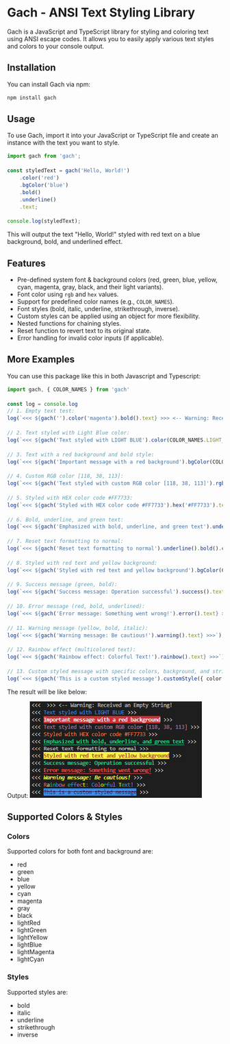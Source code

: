 # Gach - ANSI Text Styling Library

Gach is a JavaScript and TypeScript library for styling and coloring text using ANSI escape codes. It allows you to easily apply various text styles and colors to your console output.

## Installation
You can install Gach via npm:

```bash
npm install gach
```

## Usage
To use Gach, import it into your JavaScript or TypeScript file and create an instance with the text you want to style.

```ts
import gach from 'gach';

const styledText = gach('Hello, World!')
    .color('red')
    .bgColor('blue')
    .bold()
    .underline()
    .text;

console.log(styledText);
```
This will output the text "Hello, World!" styled with red text on a blue background, bold, and underlined effect.


## Features
- Pre-defined system font & background colors (red, green, blue, yellow, cyan, magenta, gray, black, and their light variants).
- Font color using `rgb` and `hex` values.
- Support for predefined color names (e.g., `COLOR_NAMES`).
- Font styles (bold, italic, underline, strikethrough, inverse).
- Custom styles can be applied using an object for more flexibility.
- Nested functions for chaining styles.
- Reset function to revert text to its original state.
- Error handling for invalid color inputs (if applicable).


## More Examples
You can use this package like this in both Javascript and Typescript:

```ts
import gach, { COLOR_NAMES } from 'gach'

const log = console.log
// 1. Empty text test:
log(`<<< ${gach('').color('magenta').bold().text} >>> <-- Warning: Received an Empty String!`);

// 2. Text styled with Light Blue color:
log(`<<< ${gach('Text styled with LIGHT BLUE').color(COLOR_NAMES.LIGHT_BLUE).text} >>>`);

// 3. Text with a red background and bold style:
log(`<<< ${gach('Important message with a red background').bgColor(COLOR_NAMES.RED).bold().text} >>>`);

// 4. Custom RGB color [118, 38, 113]:
log(`<<< ${gach('Text styled with custom RGB color [118, 38, 113]').rgb(118, 38, 113).text} >>>`);

// 5. Styled with HEX color code #FF7733:
log(`<<< ${gach('Styled with HEX color code #FF7733').hex('#FF7733').text} >>>`);

// 6. Bold, underline, and green text:
log(`<<< ${gach('Emphasized with bold, underline, and green text').underline().bold().color('green').text} >>>`);

// 7. Reset text formatting to normal:
log(`<<< ${gach('Reset text formatting to normal').underline().bold().color(COLOR_NAMES.RED).reset().text} >>>`);

// 8. Styled with red text and yellow background:
log(`<<< ${gach('Styled with red text and yellow background').bgColor(COLOR_NAMES.LIGHT_YELLOW).color(COLOR_NAMES.RED).bold().underline().text} >>>`);

// 9. Success message (green, bold):
log(`<<< ${gach('Success message: Operation successful').success().text} >>>`);

// 10. Error message (red, bold, underlined):
log(`<<< ${gach('Error message: Something went wrong!').error().text} >>>`);

// 11. Warning message (yellow, bold, italic):
log(`<<< ${gach('Warning message: Be cautious!').warning().text} >>>`);

// 12. Rainbow effect (multicolored text):
log(`<<< ${gach('Rainbow effect: Colorful Text!').rainbow().text} >>>`);

// 13. Custom styled message with specific colors, background, and strikethrough:
log(`<<< ${gach('This is a custom styled message').customStyle({ color: COLOR_NAMES.MAGENTA, bgColor: COLOR_NAMES.LIGHT_BLUE, strikethrough: true }).text} >>>`);

```

The result will be like below:

Output:
![alt text](./example.png "Example Result")

## Supported Colors & Styles
### Colors
Supported colors for both font and background are:
- red
- green
- blue
- yellow
- cyan
- magenta
- gray
- black
- lightRed
- lightGreen
- lightYellow
- lightBlue
- lightMagenta
- lightCyan

### Styles
Supported styles are:
- bold
- italic
- underline
- strikethrough
- inverse
